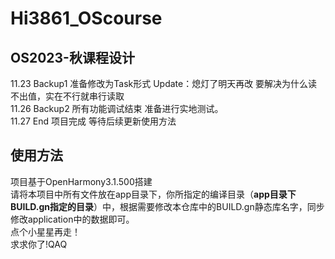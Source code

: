 # Hi3861_OScourse  
## OS2023-秋课程设计  
11.23 Backup1 准备修改为Task形式 Update：熄灯了明天再改 要解决为什么读不出值，实在不行就串行读取  
11.26 Backup2 所有功能调试结束 准备进行实地测试。  
11.27 End 项目完成 等待后续更新使用方法

##  使用方法
项目基于OpenHarmony3.1.500搭建  
请将本项目中所有文件放在app目录下，你所指定的编译目录（**app目录下BUILD.gn指定的目录**）中，根据需要修改本仓库中的BUILD.gn静态库名字，同步修改application中的数据即可。  
点个小星星再走！   
求求你了!QAQ


